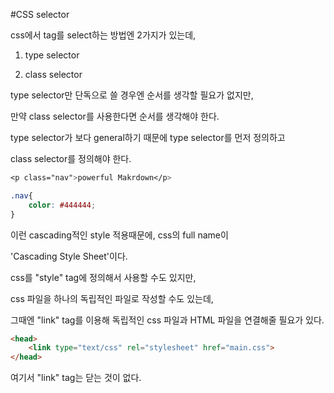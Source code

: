 #CSS selector

css에서 tag를 select하는 방법엔 2가지가 있는데, 

1. type selector

2. class selector

type selector만 단독으로 쓸 경우엔 순서를 생각할 필요가 없지만, 

만약 class selector를 사용한다면 순서를 생각해야 한다. 

type selector가 보다 general하기 때문에 type selector를 먼저 정의하고 

class selector를 정의해야 한다. 

```css
<p class="nav">powerful Makrdown</p>

.nav{
	color: #444444;
}
```

이런 cascading적인 style 적용때문에, css의 full name이 

'Cascading Style Sheet'이다. 

css를 "style" tag에 정의해서 사용할 수도 있지만, 

css 파일을 하나의 독립적인 파일로 작성할 수도 있는데, 

그때엔 "link" tag를 이용해 독립적인 css 파일과 HTML 파일을 연결해줄 필요가 있다. 

```html
<head>
	<link type="text/css" rel="stylesheet" href="main.css">
</head>
```

여기서 "link" tag는 닫는 것이 없다. 